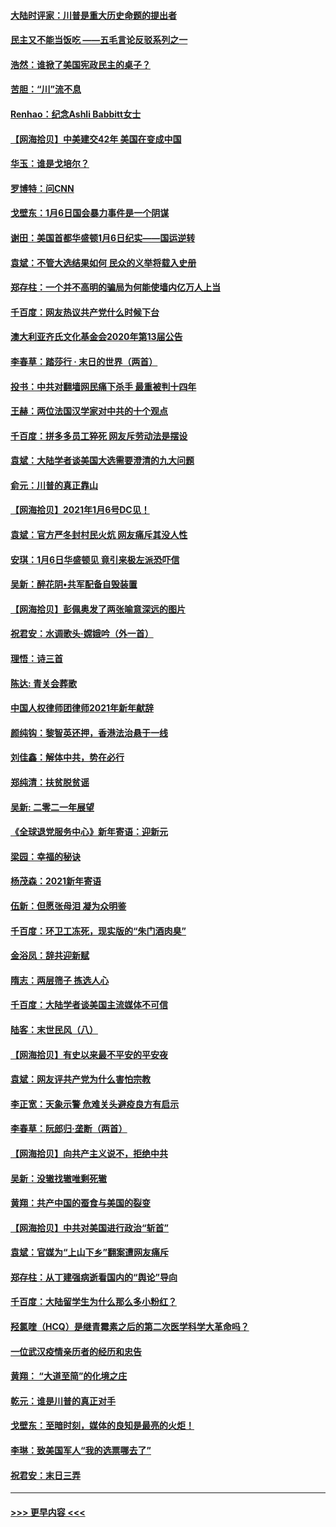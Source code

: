 #### [大陆时评家：川普是重大历史命题的提出者](../pages/nsc993/n12679904.md?t=01111651) 
#### [民主又不能当饭吃 ——五毛言论反驳系列之一](../pages/nsc993/n12679877.md?t=01111651) 
#### [浩然：谁掀了美国宪政民主的桌子？](../pages/nsc993/n12679850.md?t=01111651) 
#### [苦胆：“川”流不息](../pages/nsc993/n12678388.md?t=01111651) 
#### [Renhao：纪念Ashli Babbitt女士](../pages/nsc993/n12678359.md?t=01111651) 
#### [【网海拾贝】中美建交42年 美国在变成中国](../pages/nsc993/n12678324.md?t=01111651) 
#### [华玉：谁是戈培尔？](../pages/nsc993/n12677515.md?t=01111651) 
#### [罗博特：问CNN](../pages/nsc993/n12677172.md?t=01111651) 
#### [戈壁东：1月6日国会暴力事件是一个阴谋](../pages/nsc993/n12674639.md?t=01111651) 
#### [谢田：美国首都华盛顿1月6日纪实——国运逆转](../pages/nsc993/n12673190.md?t=01111651) 
#### [袁斌：不管大选结果如何 民众的义举将载入史册](../pages/nsc993/n12672787.md?t=01111651) 
#### [郑存柱：一个并不高明的骗局为何能使墙内亿万人上当](../pages/nsc993/n12671449.md?t=01111651) 
#### [千百度：网友热议共产党什么时候下台](../pages/nsc993/n12670442.md?t=01111651) 
#### [澳大利亚齐氏文化基金会2020年第13届公告](../pages/nsc993/n12670273.md?t=01111651) 
#### [李春草：踏莎行 · 末日的世界（两首）](../pages/nsc993/n12670253.md?t=01111651) 
#### [投书：中共对翻墙网民痛下杀手 最重被判十四年](../pages/nsc993/n12670190.md?t=01111651) 
#### [王赫：两位法国汉学家对中共的十个观点](../pages/nsc993/n12669593.md?t=01111651) 
#### [千百度：拼多多员工猝死 网友斥劳动法是摆设](../pages/nsc993/n12668081.md?t=01111651) 
#### [袁斌：大陆学者谈美国大选需要澄清的九大问题](../pages/nsc993/n12668023.md?t=01111651) 
#### [俞元：川普的真正靠山](../pages/nsc993/n12668000.md?t=01111651) 
#### [【网海拾贝】2021年1月6号DC见！](../pages/nsc993/n12664957.md?t=01111651) 
#### [袁斌：官方严冬封村民火炕 网友痛斥其没人性](../pages/nsc993/n12664882.md?t=01111651) 
#### [安琪：1月6日华盛顿见 竟引来极左派恐吓信](../pages/nsc993/n12664831.md?t=01111651) 
#### [吴新：醉花阴•共军配备自毁装置](../pages/nsc993/n12664766.md?t=01111651) 
#### [【网海拾贝】彭佩奥发了两张喻意深远的图片](../pages/nsc993/n12663515.md?t=01111651) 
#### [祝君安：水调歌头·嫦娥吟（外一首）](../pages/nsc993/n12663345.md?t=01111651) 
#### [理悟：诗三首](../pages/nsc993/n12663334.md?t=01111651) 
#### [陈达: 青关会葬歌](../pages/nsc993/n12663305.md?t=01111651) 
#### [中国人权律师团律师2021年新年献辞](../pages/nsc993/n12661792.md?t=01111651) 
#### [颜纯钩：黎智英还押，香港法治悬于一线](../pages/nsc993/n12661371.md?t=01111651) 
#### [刘佳鑫：解体中共，势在必行](../pages/nsc993/n12661335.md?t=01111651) 
#### [郑纯清：扶贫脱贫谣](../pages/nsc993/n12658729.md?t=01111651) 
#### [吴新: 二零二一年展望](../pages/nsc993/n12658664.md?t=01111651) 
#### [《全球退党服务中心》新年寄语：迎新元](../pages/nsc993/n12658408.md?t=01111651) 
#### [梁园：幸福的秘诀](../pages/nsc993/n12658061.md?t=01111651) 
#### [杨茂森：2021新年寄语](../pages/nsc993/n12658128.md?t=01111651) 
#### [伍新：但愿张母泪 凝为众明鉴](../pages/nsc993/n12656861.md?t=01111651) 
#### [千百度：环卫工冻死，现实版的“朱门酒肉臭”](../pages/nsc993/n12655588.md?t=01111651) 
#### [金浴凤：辞共迎新赋](../pages/nsc993/n12653369.md?t=01111651) 
#### [隋志：两层筛子 拣选人心](../pages/nsc993/n12653341.md?t=01111651) 
#### [千百度：大陆学者谈美国主流媒体不可信](../pages/nsc993/n12651269.md?t=01111651) 
#### [陆客：末世民风（八）](../pages/nsc993/n12648233.md?t=01111651) 
#### [【网海拾贝】有史以来最不平安的平安夜](../pages/nsc993/n12647164.md?t=01111651) 
#### [袁斌：网友评共产党为什么害怕宗教](../pages/nsc993/n12647003.md?t=01111651) 
#### [李正宽：天象示警 危难关头避疫良方有启示](../pages/nsc993/n12646262.md?t=01111651) 
#### [李春草：阮郎归‧垄断（两首）](../pages/nsc993/n12646302.md?t=01111651) 
#### [【网海拾贝】向共产主义说不，拒绝中共](../pages/nsc993/n12645941.md?t=01111651) 
#### [吴新：没辙找辙唯剩死辙](../pages/nsc993/n12643919.md?t=01111651) 
#### [黄翔：共产中国的蚕食与美国的裂变](../pages/nsc993/n12643727.md?t=01111651) 
#### [【网海拾贝】中共对美国进行政治“斩首”](../pages/nsc993/n12642290.md?t=01111651) 
#### [袁斌：官媒为“上山下乡”翻案遭网友痛斥](../pages/nsc993/n12642071.md?t=01111651) 
#### [郑存柱：从丁建强病逝看国内的“舆论”导向](../pages/nsc993/n12640944.md?t=01111651) 
#### [千百度：大陆留学生为什么那么多小粉红？](../pages/nsc993/n12639306.md?t=01111651) 
#### [羟氯喹（HCQ）是继青霉素之后的第二次医学科学大革命吗？](../pages/nsc993/n12638564.md?t=01111651) 
#### [一位武汉疫情亲历者的经历和忠告](../pages/nsc993/n12639029.md?t=01111651) 
#### [黄翔： “大道至简”的化境之庄](../pages/nsc993/n12637541.md?t=01111651) 
#### [乾元：谁是川普的真正对手](../pages/nsc993/n12637090.md?t=01111651) 
#### [戈壁东：至暗时刻，媒体的良知是最亮的火炬！](../pages/nsc993/n12637042.md?t=01111651) 
#### [李琳：致美国军人“我的选票哪去了”](../pages/nsc993/n12635351.md?t=01111651) 
#### [祝君安：末日三弄](../pages/nsc993/n12635324.md?t=01111651) 

----
#### [ >>> 更早内容 <<< ](../indexes/nsc993-earlier.md)
